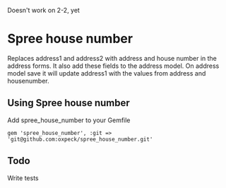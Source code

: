 Doesn't work on 2-2, yet

Spree house number
================

Replaces address1 and address2 with address and house number in the address forms. It also add these fields to the address model. On address model save it will update address1 with the values from address and housenumber.

Using Spree house number
------------------------

Add spree_house_number to your Gemfile

```
gem 'spree_house_number', :git => 'git@github.com:oxpeck/spree_house_number.git'
```

Todo
----

Write tests
